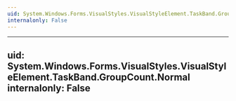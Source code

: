 ```yaml
---
uid: System.Windows.Forms.VisualStyles.VisualStyleElement.TaskBand.GroupCount
internalonly: False
---
```


---
uid: System.Windows.Forms.VisualStyles.VisualStyleElement.TaskBand.GroupCount.Normal
internalonly: False
---
